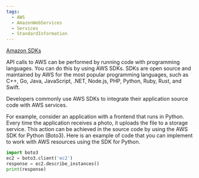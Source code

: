 ```yaml
---
tags:
  - AWS
  - AmazonWebServices
  - Services
  - StandardInformation
---
```

[Amazon SDKs](https://aws.amazon.com/developer/tools/)

API calls to AWS can be performed by running code with programming languages. You can do this by using AWS SDKs. SDKs are open source and maintained by AWS for the most popular programming languages, such as C++, Go, Java, JavaScript, .NET, Node.js, PHP, Python, Ruby, Rust, and Swift.

Developers commonly use AWS SDKs to integrate their application source code with AWS services.

For example, consider an application with a frontend that runs in Python. Every time the application receives a photo, it uploads the file to a storage service. This action can be achieved in the source code by using the AWS SDK for Python (Boto3). Here is an example of code that you can implement to work with AWS resources using the SDK for Python.

```Python
import boto3
ec2 = boto3.client('ec2')
response = ec2.describe_instances()
print(response)
```